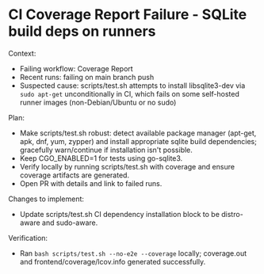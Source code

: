 # CI Coverage Report Failure - SQLite build deps on runners

Context:
- Failing workflow: Coverage Report
- Recent runs: failing on main branch push
- Suspected cause: scripts/test.sh attempts to install libsqlite3-dev via `sudo apt-get` unconditionally in CI, which fails on some self-hosted runner images (non-Debian/Ubuntu or no sudo)

Plan:
- Make scripts/test.sh robust: detect available package manager (apt-get, apk, dnf, yum, zypper) and install appropriate sqlite build dependencies; gracefully warn/continue if installation isn't possible.
- Keep CGO_ENABLED=1 for tests using go-sqlite3.
- Verify locally by running scripts/test.sh with coverage and ensure coverage artifacts are generated.
- Open PR with details and link to failed runs.

Changes to implement:
- Update scripts/test.sh CI dependency installation block to be distro-aware and sudo-aware.

Verification:
- Ran `bash scripts/test.sh --no-e2e --coverage` locally; coverage.out and frontend/coverage/lcov.info generated successfully.

